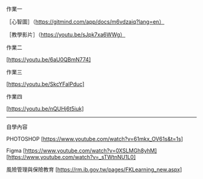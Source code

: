作業一

［心智圖］（https://gitmind.com/app/docs/m6vdzaiq?lang=en）

［教學影片］（https://youtu.be/sJpk7xa6WWg）

作業二

[https://youtu.be/6aU0QBmN774]

作業三

[https://youtu.be/SkcYFaIPduc]

作業四

[https://youtu.be/nQUHj6t5iuk]

--------------------------------------------------------------------------------------------------------------------------------
自學內容

PHOTOSHOP
[https://www.youtube.com/watch?v=61mkx_OV61s&t=1s]

Figma
[https://www.youtube.com/watch?v=0XSLMGh8yhM]
[https://www.youtube.com/watch?v=_sTWtnNU1L0]

風險管理與保險教育
[https://rm.ib.gov.tw/pages/FKLearning_new.aspx]
